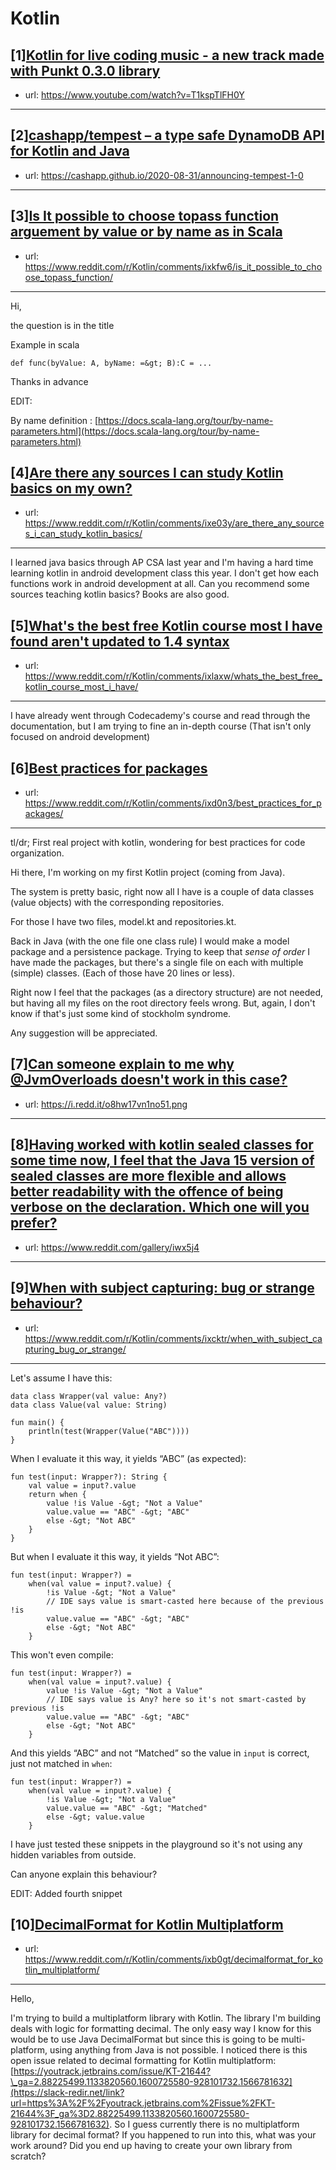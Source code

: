 # Kotlin
## [1][Kotlin for live coding music - a new track made with Punkt 0.3.0 library](https://www.reddit.com/r/Kotlin/comments/ixkblv/kotlin_for_live_coding_music_a_new_track_made/)
- url: https://www.youtube.com/watch?v=T1kspTlFH0Y
---

## [2][cashapp/tempest – a type safe DynamoDB API for Kotlin and Java](https://www.reddit.com/r/Kotlin/comments/ixho1x/cashapptempest_a_type_safe_dynamodb_api_for/)
- url: https://cashapp.github.io/2020-08-31/announcing-tempest-1-0
---

## [3][Is It possible to choose topass function arguement by value or by name as in Scala](https://www.reddit.com/r/Kotlin/comments/ixkfw6/is_it_possible_to_choose_topass_function/)
- url: https://www.reddit.com/r/Kotlin/comments/ixkfw6/is_it_possible_to_choose_topass_function/
---
Hi,

the question is in the title

Example in scala

    def func(byValue: A, byName: =&gt; B):C = ...

Thanks in advance

EDIT:

By name definition : [https://docs.scala-lang.org/tour/by-name-parameters.html](https://docs.scala-lang.org/tour/by-name-parameters.html)
## [4][Are there any sources I can study Kotlin basics on my own?](https://www.reddit.com/r/Kotlin/comments/ixe03y/are_there_any_sources_i_can_study_kotlin_basics/)
- url: https://www.reddit.com/r/Kotlin/comments/ixe03y/are_there_any_sources_i_can_study_kotlin_basics/
---
I learned java basics through AP CSA last year and I'm having a hard time learning kotlin in android development class this year. I don't get how each functions work in android development at all.  Can you recommend some sources teaching kotlin basics? Books are also good.
## [5][What's the best free Kotlin course most I have found aren't updated to 1.4 syntax](https://www.reddit.com/r/Kotlin/comments/ixlaxw/whats_the_best_free_kotlin_course_most_i_have/)
- url: https://www.reddit.com/r/Kotlin/comments/ixlaxw/whats_the_best_free_kotlin_course_most_i_have/
---
I have already went through Codecademy's course and read through the documentation, but I am trying to fine an in-depth course (That isn't only focused on android development)
## [6][Best practices for packages](https://www.reddit.com/r/Kotlin/comments/ixd0n3/best_practices_for_packages/)
- url: https://www.reddit.com/r/Kotlin/comments/ixd0n3/best_practices_for_packages/
---
tl/dr; First real project with kotlin, wondering for best practices for code organization.

Hi there, I'm working on my first Kotlin project (coming from Java).

The system is pretty basic, right now all I have is a couple of data classes (value objects) with the corresponding repositories.

For those I have two files, model.kt and repositories.kt.

Back in Java (with the one file one class rule) I would make a model package and a persistence package. Trying to keep that _sense of order_ I have made the packages, but there's a single file on each with multiple (simple) classes. (Each of those have 20 lines or less).

Right now I feel that the packages (as a directory structure) are not needed, but having all my files on the root directory feels wrong. But, again, I don't know if that's just some kind of stockholm syndrome.

Any suggestion will be appreciated.
## [7][Can someone explain to me why @JvmOverloads doesn't work in this case?](https://www.reddit.com/r/Kotlin/comments/ixhqnq/can_someone_explain_to_me_why_jvmoverloads_doesnt/)
- url: https://i.redd.it/o8hw17vn1no51.png
---

## [8][Having worked with kotlin sealed classes for some time now, I feel that the Java 15 version of sealed classes are more flexible and allows better readability with the offence of being verbose on the declaration. Which one will you prefer?](https://www.reddit.com/r/Kotlin/comments/iwx5j4/having_worked_with_kotlin_sealed_classes_for_some/)
- url: https://www.reddit.com/gallery/iwx5j4
---

## [9][When with subject capturing: bug or strange behaviour?](https://www.reddit.com/r/Kotlin/comments/ixcktr/when_with_subject_capturing_bug_or_strange/)
- url: https://www.reddit.com/r/Kotlin/comments/ixcktr/when_with_subject_capturing_bug_or_strange/
---
Let's assume I have this:
```
data class Wrapper(val value: Any?)
data class Value(val value: String)

fun main() {
    println(test(Wrapper(Value("ABC"))))
}
```

When I evaluate it this way, it yields “ABC” (as expected):
```
fun test(input: Wrapper?): String {
    val value = input?.value
    return when {
        value !is Value -&gt; "Not a Value"
        value.value == "ABC" -&gt; "ABC"
        else -&gt; "Not ABC"
    }
}
```

But when I evaluate it this way, it yields “Not ABC”:
```
fun test(input: Wrapper?) =
    when(val value = input?.value) {
        !is Value -&gt; "Not a Value"
        // IDE says value is smart-casted here because of the previous !is
        value.value == "ABC" -&gt; "ABC"
        else -&gt; "Not ABC"
    }
```

This won't even compile:
```
fun test(input: Wrapper?) =
    when(val value = input?.value) {
        value !is Value -&gt; "Not a Value"
        // IDE says value is Any? here so it's not smart-casted by previous !is
        value.value == "ABC" -&gt; "ABC"
        else -&gt; "Not ABC"
    }
```

And this yields “ABC” and not “Matched” so the value in `input` is correct, just not matched in `when`:
```
fun test(input: Wrapper?) =
    when(val value = input?.value) {
        !is Value -&gt; "Not a Value"
        value.value == "ABC" -&gt; "Matched"
        else -&gt; value.value
    }
```

I have just tested these snippets in the playground so it's not using any hidden variables from outside.

Can anyone explain this behaviour?

EDIT: Added fourth snippet
## [10][DecimalFormat for Kotlin Multiplatform](https://www.reddit.com/r/Kotlin/comments/ixb0gt/decimalformat_for_kotlin_multiplatform/)
- url: https://www.reddit.com/r/Kotlin/comments/ixb0gt/decimalformat_for_kotlin_multiplatform/
---
Hello,

I'm trying to build a multiplatform library with Kotlin. The library I'm building deals with logic for formatting decimal. The only easy way I know for this would be to use Java DecimalFormat but since this is going to be multi-platform, using anything from Java is not possible. I noticed there is this open issue related to decimal formatting for Kotlin multiplatform: [https://youtrack.jetbrains.com/issue/KT-21644?\_ga=2.88225499.1133820560.1600725580-928101732.1566781632](https://slack-redir.net/link?url=https%3A%2F%2Fyoutrack.jetbrains.com%2Fissue%2FKT-21644%3F_ga%3D2.88225499.1133820560.1600725580-928101732.1566781632). So I guess currently there is no multiplatform library for decimal format? If you happened to run into this, what was your work around? Did you end up having to create your own library from scratch?
